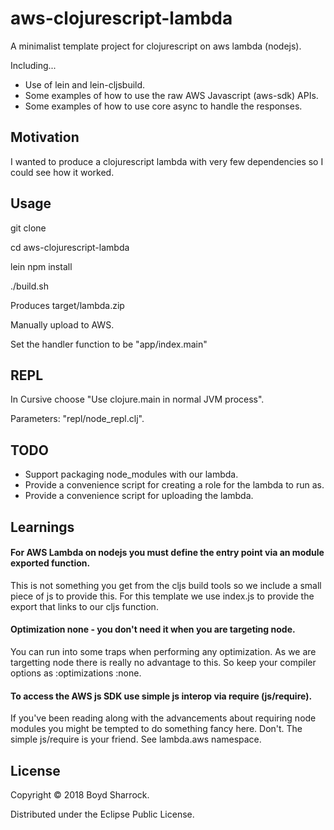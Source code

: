 # aws-clojurescript-lambda

A minimalist template project for clojurescript on aws lambda (nodejs).

Including...
- Use of lein and lein-cljsbuild.
- Some examples of how to use the raw AWS Javascript (aws-sdk) APIs.
- Some examples of how to use core async to handle the responses.

## Motivation

I wanted to produce a clojurescript lambda with very few dependencies so I could see how it worked. 

## Usage

git clone

cd aws-clojurescript-lambda

lein npm install

./build.sh

Produces target/lambda.zip

Manually upload to AWS.

Set the handler function to be "app/index.main"

## REPL

In Cursive choose "Use clojure.main in normal JVM process".

Parameters: "repl/node_repl.clj".

## TODO

- Support packaging node_modules with our lambda.
- Provide a convenience script for creating a role for the lambda to run as.
- Provide a convenience script for uploading the lambda.

## Learnings

#### For AWS Lambda on nodejs you must define the entry point via an module exported function.

This is not something you get from the cljs build tools so we include a small piece of js to provide this. 
For this template we use index.js to provide the export that links to our cljs function.

#### Optimization none - you don't need it when you are targeting node.

You can run into some traps when performing any optimization. As we are targetting node there is 
really no advantage to this. So keep your compiler options as :optimizations :none.

#### To access the AWS js SDK use simple js interop via require (js/require).

If you've been reading along with the advancements about requiring node modules you might be tempted
to do something fancy here.  Don't. The simple js/require is your friend. See lambda.aws namespace.



## License

Copyright © 2018 Boyd Sharrock.

Distributed under the Eclipse Public License.
